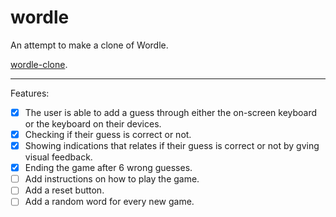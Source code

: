 # wordle
<p>An attempt to make a clone of Wordle.</p>

[wordle-clone](https://flare-s.github.io/wordle/).
<hr/>

Features: 
- [x] The user is able to add a guess through either the on-screen keyboard or the keyboard on their devices.
- [x] Checking if their guess is correct or not.
- [x] Showing indications that relates if their guess is correct or not by gving visual feedback.
- [x] Ending the game after 6 wrong guesses.
- [ ] Add instructions on how to play the game.
- [ ] Add a reset button.
- [ ] Add a random word for every new game.
